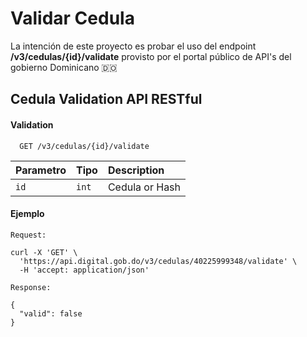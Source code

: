 
# Validar Cedula

La intención de este proyecto es probar el uso del endpoint **/v3/cedulas/{id}/validate** provisto por el portal público de API's del gobierno Dominicano 🇩🇴


## Cedula Validation API RESTful


#### Validation

```http
  GET /v3/cedulas/{id}/validate

```

| Parametro | Tipo     | Description                |
| :-------- | :------- | :------------------------- |
| `id` | `int` | Cedula or Hash |

#### Ejemplo

````
Request: 

curl -X 'GET' \
  'https://api.digital.gob.do/v3/cedulas/40225999348/validate' \
  -H 'accept: application/json'

````

````
Response: 

{
  "valid": false
}

````
